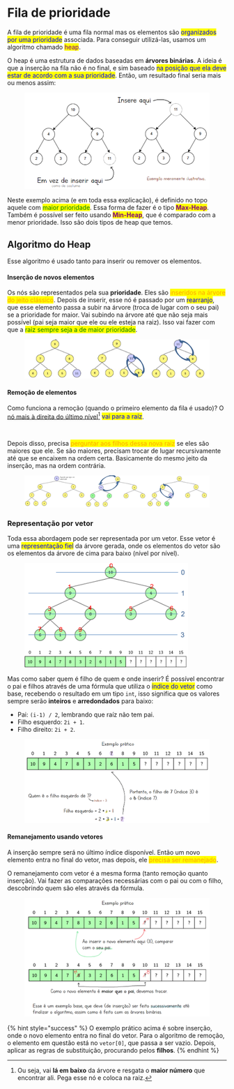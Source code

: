 # Fila de prioridade

A fila de prioridade é uma fila normal mas os elementos são <mark style="color:blue;">organizados por uma prioridade</mark> associada.  Para conseguir utilizá-las, usamos um algoritmo chamado <mark style="color:purple;">heap</mark>.

O heap é uma estrutura de dados baseadas em **árvores binárias**. A ideia é que a inserção na fila não é no final, e sim baseado <mark style="color:blue;">na posição que ela deve estar de acordo com a sua prioridade</mark>. Então, um resultado final seria mais ou menos assim:

<figure><img src="../../.gitbook/assets/inserção na árvore de fila de prioridade.png" alt="" width="563"><figcaption></figcaption></figure>

Neste exemplo acima (e em toda essa explicação), é definido no topo aquele com <mark style="color:green;">maior prioridade</mark>. Essa forma de fazer é o tipo <mark style="color:purple;">**Max-Heap**</mark>. Também é possível ser feito usando <mark style="color:purple;">**Min-Heap**</mark>, que é comparado com a menor prioridade. Isso são dois tipos de heap que temos.

## Algoritmo do Heap

Esse algoritmo é usado tanto para inserir ou remover os elementos.

#### Inserção de novos elementos

Os nós são representados pela sua **prioridade**. Eles são <mark style="color:orange;">inseridos na árvore do jeito clássico</mark>. Depois de inserir, esse nó é passado por um <mark style="color:blue;">rearranjo</mark>, que esse elemento passa a subir na árvore (troca de lugar com o seu pai) se a prioridade for maior. Vai subindo na árvore até que não seja mais possível (pai seja maior que ele ou ele esteja na raiz). Isso vai fazer com que a <mark style="color:green;">raiz sempre seja a de maior prioridade</mark>.

<figure><img src="../../.gitbook/assets/algoritmo do heap.png" alt=""><figcaption></figcaption></figure>

#### Remoção de elementos

Como funciona a remoção (quando o primeiro elemento da fila é usado)? O [nó mais à direita do último nível](#user-content-fn-1)[^1] <mark style="color:blue;">vai para a raíz</mark>.

<figure><img src="../../.gitbook/assets/substituir raiz por um nó.png" alt=""><figcaption></figcaption></figure>

Depois disso, precisa <mark style="color:orange;">perguntar aos filhos dessa nova raiz</mark> se eles são maiores que ele. Se são maiores, precisam trocar de lugar recursivamente até que se encaixem na ordem certa. Basicamente do mesmo jeito da inserção, mas na ordem contrária.

<figure><img src="../../.gitbook/assets/substituição de nós.png" alt=""><figcaption></figcaption></figure>

### Representação por vetor

Toda essa abordagem pode ser representada por um vetor. Esse vetor é uma <mark style="color:blue;">representação fiel</mark> da árvore gerada, onde os elementos do vetor são os elementos da árvore de cima para baixo (nível por nível).

<figure><img src="../../.gitbook/assets/ultimo nivel da arvore.png" alt="" width="375"><figcaption></figcaption></figure>

Mas como saber quem é filho de quem e onde inserir? É possível encontrar o pai e filhos através de uma fórmula que utiliza o <mark style="color:blue;">índice do vetor</mark> como base, recebendo o resultado em um tipo `int`, isso significa que os valores sempre serão **inteiros** e **arredondados** para baixo:

* Pai: `(i-1) / 2`, lembrando que raíz não tem pai.
* Filho esquerdo: `2i + 1`.
* Filho direito: `2i + 2`.

<figure><img src="../../.gitbook/assets/arvores em vetores descobrir pai.png" alt="" width="563"><figcaption></figcaption></figure>

#### Remanejamento usando vetores

A inserção sempre será no último índice disponível. Então um novo elemento entra no final do vetor, mas depois, ele <mark style="color:orange;">precisa ser remanejado</mark>.

O remanejamento com vetor é a mesma forma (tanto remoção quanto inserção). Vai fazer as comparações necessárias com o pai ou com o filho, descobrindo quem são eles através da fórmula.

<figure><img src="../../.gitbook/assets/exemplo pratico de prioridade com vetores.png" alt=""><figcaption></figcaption></figure>

{% hint style="success" %}
O exemplo prático acima é sobre inserção, onde o novo elemento entra no final do vetor. Para o algoritmo de remoção, o elemento em questão está no `vetor[0]`, que passa a ser vazio. Depois, aplicar as regras de substituição, procurando pelos **filhos**.
{% endhint %}

[^1]: Ou seja, vai **lá em baixo** da árvore e resgata o **maior número** que encontrar ali. Pega esse nó e coloca na raiz.
